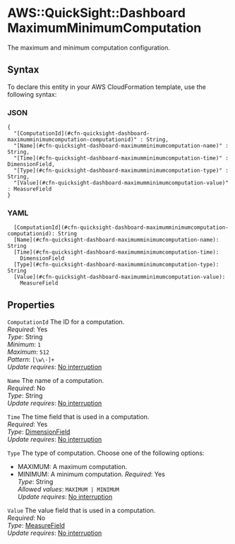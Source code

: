 # AWS::QuickSight::Dashboard MaximumMinimumComputation<a name="aws-properties-quicksight-dashboard-maximumminimumcomputation"></a>

The maximum and minimum computation configuration\.

## Syntax<a name="aws-properties-quicksight-dashboard-maximumminimumcomputation-syntax"></a>

To declare this entity in your AWS CloudFormation template, use the following syntax:

### JSON<a name="aws-properties-quicksight-dashboard-maximumminimumcomputation-syntax.json"></a>

```
{
  "[ComputationId](#cfn-quicksight-dashboard-maximumminimumcomputation-computationid)" : String,
  "[Name](#cfn-quicksight-dashboard-maximumminimumcomputation-name)" : String,
  "[Time](#cfn-quicksight-dashboard-maximumminimumcomputation-time)" : DimensionField,
  "[Type](#cfn-quicksight-dashboard-maximumminimumcomputation-type)" : String,
  "[Value](#cfn-quicksight-dashboard-maximumminimumcomputation-value)" : MeasureField
}
```

### YAML<a name="aws-properties-quicksight-dashboard-maximumminimumcomputation-syntax.yaml"></a>

```
  [ComputationId](#cfn-quicksight-dashboard-maximumminimumcomputation-computationid): String
  [Name](#cfn-quicksight-dashboard-maximumminimumcomputation-name): String
  [Time](#cfn-quicksight-dashboard-maximumminimumcomputation-time): 
    DimensionField
  [Type](#cfn-quicksight-dashboard-maximumminimumcomputation-type): String
  [Value](#cfn-quicksight-dashboard-maximumminimumcomputation-value): 
    MeasureField
```

## Properties<a name="aws-properties-quicksight-dashboard-maximumminimumcomputation-properties"></a>

`ComputationId`  <a name="cfn-quicksight-dashboard-maximumminimumcomputation-computationid"></a>
The ID for a computation\.  
*Required*: Yes  
*Type*: String  
*Minimum*: `1`  
*Maximum*: `512`  
*Pattern*: `[\w\-]+`  
*Update requires*: [No interruption](https://docs.aws.amazon.com/AWSCloudFormation/latest/UserGuide/using-cfn-updating-stacks-update-behaviors.html#update-no-interrupt)

`Name`  <a name="cfn-quicksight-dashboard-maximumminimumcomputation-name"></a>
The name of a computation\.  
*Required*: No  
*Type*: String  
*Update requires*: [No interruption](https://docs.aws.amazon.com/AWSCloudFormation/latest/UserGuide/using-cfn-updating-stacks-update-behaviors.html#update-no-interrupt)

`Time`  <a name="cfn-quicksight-dashboard-maximumminimumcomputation-time"></a>
The time field that is used in a computation\.  
*Required*: Yes  
*Type*: [DimensionField](aws-properties-quicksight-dashboard-dimensionfield.md)  
*Update requires*: [No interruption](https://docs.aws.amazon.com/AWSCloudFormation/latest/UserGuide/using-cfn-updating-stacks-update-behaviors.html#update-no-interrupt)

`Type`  <a name="cfn-quicksight-dashboard-maximumminimumcomputation-type"></a>
The type of computation\. Choose one of the following options:  
+ MAXIMUM: A maximum computation\.
+ MINIMUM: A minimum computation\.
*Required*: Yes  
*Type*: String  
*Allowed values*: `MAXIMUM | MINIMUM`  
*Update requires*: [No interruption](https://docs.aws.amazon.com/AWSCloudFormation/latest/UserGuide/using-cfn-updating-stacks-update-behaviors.html#update-no-interrupt)

`Value`  <a name="cfn-quicksight-dashboard-maximumminimumcomputation-value"></a>
The value field that is used in a computation\.  
*Required*: No  
*Type*: [MeasureField](aws-properties-quicksight-dashboard-measurefield.md)  
*Update requires*: [No interruption](https://docs.aws.amazon.com/AWSCloudFormation/latest/UserGuide/using-cfn-updating-stacks-update-behaviors.html#update-no-interrupt)